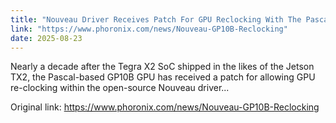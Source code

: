 ```yaml
---
title: "Nouveau Driver Receives Patch For GPU Reclocking With The Pascal GP10B"
link: "https://www.phoronix.com/news/Nouveau-GP10B-Reclocking"
date: 2025-08-23
---
```


Nearly a decade after the Tegra X2 SoC shipped in the likes of the Jetson TX2, the Pascal-based GP10B GPU has received a patch for allowing GPU re-clocking within the open-source Nouveau driver...

Original link: https://www.phoronix.com/news/Nouveau-GP10B-Reclocking